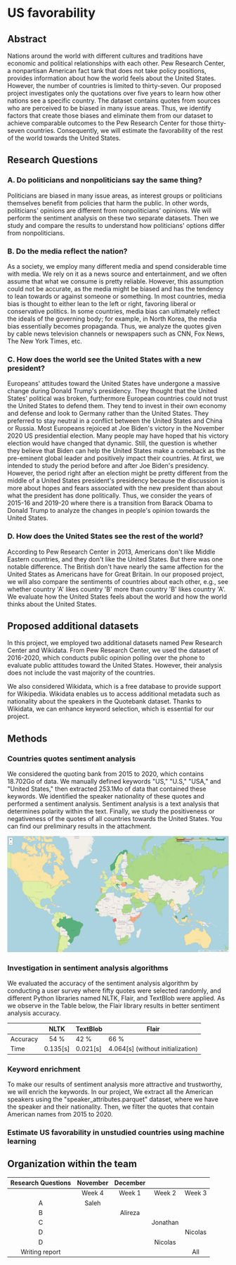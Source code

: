# US favorability

## Abstract
Nations around the world with different cultures and traditions have economic and political relationships with each 
other. Pew Research Center, a nonpartisan American fact tank that does not take policy positions, provides information 
about how the world feels about the United States. However, the number of countries is limited to thirty-seven. Our 
proposed project investigates only the quotations over five years to learn how other nations see a specific country. 
The dataset contains quotes from sources who are perceived to be biased in many issue areas. Thus, we identify factors 
that create those biases and eliminate them from our dataset to achieve comparable outcomes to the Pew Research Center 
for those thirty-seven countries. Consequently, we will estimate the favorability of the rest of the world towards the 
United States.

## Research Questions
### A. Do politicians and nonpoliticians say the same thing?
Politicians are biased in many issue areas, as interest groups or politicians themselves benefit from policies that harm
the public. In other words, politicians' opinions are different from nonpoliticians' opinions. We will perform the 
sentiment analysis on these two separate datasets. Then we study and compare the results to understand how politicians' 
options differ from nonpoliticians.

### B. Do the media reflect the nation?
As a society, we employ many different media and spend considerable time with media. We rely on it as a news source and 
entertainment, and we often assume that what we consume is pretty reliable. However, this assumption could not be 
accurate, as the media might be biased and has the tendency to lean towards or against someone or something. In most 
countries, media bias is thought to either lean to the left or right, favoring liberal or conservative politics. In some
countries, media bias can ultimately reflect the ideals of the governing body; for example, in North Korea, the media 
bias essentially becomes propaganda. Thus, we analyze the quotes given by cable news television channels or newspapers 
such as CNN, Fox News, The New York Times, etc.

### C. How does the world see the United States with a new president?
Europeans' attitudes toward the United States have undergone a massive change during Donald Trump's presidency. They 
thought that the United States' political was broken, furthermore European countries could not trust the United States 
to defend them. They tend to invest in their own economy and defense and look to Germany rather than the United States. 
They preferred to stay neutral in a conflict between the United States and China or Russia. Most Europeans rejoiced at 
Joe Biden's victory in the November 2020 US presidential election. Many people may have hoped that his victory election 
would have changed that dynamic. Still, the question is whether they believe that Biden can help the United States make 
a comeback as the pre-eminent global leader and positively impact their countries. At first, we intended to study the 
period before and after Joe Biden's presidency. However, the period right after an election might be pretty different 
from the middle of a United States president's presidency because the discussion is more about hopes and fears 
associated with the new president than about what the president has done politically. Thus, we consider the years of 
2015-16 and 2019-20 where there is a transition from Barack Obama to Donald Trump to analyze the changes in people's 
opinion towards the United States.

### D. How does the United States see the rest of the world?
According to Pew Research Center in 2013, Americans don't like Middle Eastern countries, and they don't like the United 
States. But there was one notable difference. The British don't have nearly the same affection for the United States as 
Americans have for Great Britain. In our proposed project, we will also compare the sentiments of countries about each 
other, e.g., see whether country 'A' likes country 'B' more than country 'B' likes country 'A'. We evaluate how the 
United States feels about the world and how the world thinks about the United States.

## Proposed additional datasets
In this project, we employed two additional datasets named Pew Research Center and Wikidata. From Pew Research Center, 
we used the dataset of 2016-2020, which conducts public opinion polling over the phone to evaluate public attitudes 
toward the United States. However, their analysis does not include the vast majority of the countries.

We also considered Wikidata, which is a free database to provide support for Wikipedia. Wikidata enables us to access 
additional metadata such as nationality about the speakers in the Quotebank dataset. Thanks to Wikidata, we can enhance 
keyword selection, which is essential for our project. 


## Methods
### Countries quotes sentiment analysis
We considered the quoting bank from 2015 to 2020, which contains 18.702Go of data. We manually defined keywords "US," "U.S," 
"USA," and "United States," then extracted 253.1Mo of data that contained these keywords. We identified the speaker nationality
of these quotes and performed a sentiment analysis. Sentiment analysis is a text analysis that determines polarity 
within the text. Finally, we study the positiveness or negativeness of the quotes of all countries towards the United 
States. 
You can find our preliminary results in the attachment.

![alt text](results_world_map.png)

### Investigation in sentiment analysis algorithms
We evaluated the accuracy of the sentiment analysis algorithm by conducting a user survey where fifty 
quotes were selected randomly, and different Python libraries named NLTK, Flair, and TextBlob were applied. As we 
observe in the Table below, the Flair library results in better sentiment analysis accuracy.

| | NLTK | TextBlob | Flair | 
|-------|:-------:|-------|-------| 
|Accuracy| 54 % | 42 % | 66 % | 
|Time | 0.135[s] | 0.021[s] | 4.064[s] (without initialization)| 

### Keyword enrichment
To make our results of sentiment analysis more attractive and trustworthy, we will enrich the keywords. In our project, 
We extract all the American speakers using the "speaker_attributes.parquet" dataset, where we have the speaker and their 
nationality. Then, we filter the quotes that contain American names from 2015 to 2020.

### Estimate US favorability in unstudied countries using machine learning
## Organization within the team
| Research Questions | November | December |||
| :------------: | :-----------: | :-----------: | :-----------: | :-----------: |
| | Week 4 | Week 1 | Week 2 | Week 3 |
| A | Saleh | | | |
| B | | Alireza | | |
| C | | | Jonathan | |
| D | | | | Nicolas  |
| D | | | Nicolas | |
| Writing report | | | | All  |
